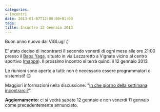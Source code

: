 ```yaml
---
categories:
- Incontri
date: 2013-01-07T12:00:00+01:00
tags:
title: Incontro 12 Gennaio 2013
---
```

Buon anno nuovo dal ViGLug! :)

E’ stato deciso di incontrarci il secondo venerdì di ogni mese alle ore 21:00 presso il [Baba Yaga](http://www.baba-yaga.it/), situato in via Lazzaretto a Vignate vicino al centro sportivo ([mappa](http://www.openstreetmap.org/#map=18/45.49255/9.37746)). Il prossimo incontro si terrà quindi il 12 gennaio 2013.

Le riunioni sono aperte a tutti: non è necessario essere programmatori o sistemisti! 😉

 

Maggiori informazioni nella discussione: "[In che giorno della settimana incontrarci?](http://forum.viglug.org/index.php?topic=1638.0)".

**Aggiornamento:** ci si vedrà sabato 12 gennaio e non venerdì 11 gennaio come precedentemente annunciato.
